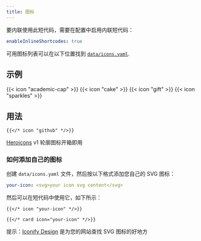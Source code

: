 ```yaml
---
title: 图标
---
```


要内联使用此短代码，需要在配置中启用内联短代码：

```yaml {filename="hugo.yaml"}
enableInlineShortcodes: true
```

可用图标列表可以在以下位置找到 [`data/icons.yaml`](https://github.com/kringova/hextra/blob/main/data/icons.yaml).

<!--more-->

## 示例

{{< icon "academic-cap" >}}
{{< icon "cake" >}}
{{< icon "gift" >}}
{{< icon "sparkles" >}}

## 用法

```
{{</* icon "github" */>}}
```

[Heroicons](https://v1.heroicons.com/) v1 轮廓图标开箱即用

### 如何添加自己的图标

创建 `data/icons.yaml` 文件，然后按以下格式添加您自己的 SVG 图标：

```yaml {filename="data/icons.yaml"}
your-icon: <svg>your icon svg content</svg>
```

然后可以在短代码中使用它，如下所示：

```
{{</* icon "your-icon" */>}}

{{</* card icon="your-icon" */>}}
```

提示：[Iconify Design](https://iconify.design/) 是为您的网站查找 SVG 图标的好地方
